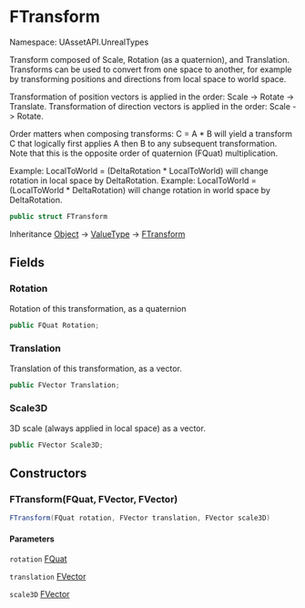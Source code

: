 # FTransform

Namespace: UAssetAPI.UnrealTypes

Transform composed of Scale, Rotation (as a quaternion), and Translation.
 Transforms can be used to convert from one space to another, for example by transforming
 positions and directions from local space to world space.
 
 Transformation of position vectors is applied in the order: Scale -&gt; Rotate -&gt; Translate.
 Transformation of direction vectors is applied in the order: Scale -&gt; Rotate.
 
 Order matters when composing transforms: C = A * B will yield a transform C that logically
 first applies A then B to any subsequent transformation. Note that this is the opposite order of quaternion (FQuat) multiplication.
 
 Example: LocalToWorld = (DeltaRotation * LocalToWorld) will change rotation in local space by DeltaRotation.
 Example: LocalToWorld = (LocalToWorld * DeltaRotation) will change rotation in world space by DeltaRotation.

```csharp
public struct FTransform
```

Inheritance [Object](https://docs.microsoft.com/en-us/dotnet/api/system.object) → [ValueType](https://docs.microsoft.com/en-us/dotnet/api/system.valuetype) → [FTransform](./uassetapi.unrealtypes.ftransform.md)

## Fields

### **Rotation**

Rotation of this transformation, as a quaternion

```csharp
public FQuat Rotation;
```

### **Translation**

Translation of this transformation, as a vector.

```csharp
public FVector Translation;
```

### **Scale3D**

3D scale (always applied in local space) as a vector.

```csharp
public FVector Scale3D;
```

## Constructors

### **FTransform(FQuat, FVector, FVector)**

```csharp
FTransform(FQuat rotation, FVector translation, FVector scale3D)
```

#### Parameters

`rotation` [FQuat](./uassetapi.unrealtypes.fquat.md)<br>

`translation` [FVector](./uassetapi.unrealtypes.fvector.md)<br>

`scale3D` [FVector](./uassetapi.unrealtypes.fvector.md)<br>
